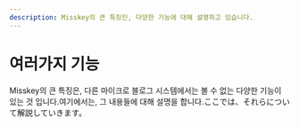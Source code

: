 ```yaml
---
description: Misskey의 큰 특징인, 다양한 기능에 대해 설명하고 있습니다.
---
```


# 여러가지 기능

Misskey의 큰 특징은, 다른 마이크로 블로그 시스템에서는 볼 수 없는 다양한 기능이 있는 것 입니다.여기에서는, 그 내용들에 대해 설명을 합니다.ここでは、それらについて解説していきます。

<MkIndex :sort="(a, b) => b.name - a.name"></MkIndex>
